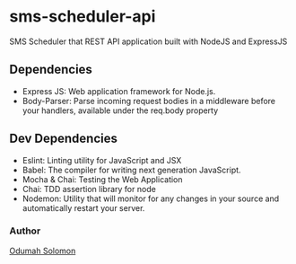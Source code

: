 # sms-scheduler-api

SMS Scheduler that REST API application built with NodeJS and ExpressJS

## Dependencies

- Express JS: Web application framework for Node.js.
- Body-Parser: Parse incoming request bodies in a middleware before your handlers, available under the req.body property

## Dev Dependencies

- Eslint: Linting utility for JavaScript and JSX
- Babel: The compiler for writing next generation JavaScript.
- Mocha & Chai: Testing the Web Application
- Chai: TDD assertion library for node
- Nodemon: Utility that will monitor for any changes in your source and automatically restart your server.

### Author

[Odumah Solomon](https://github.com/slimsolz)
